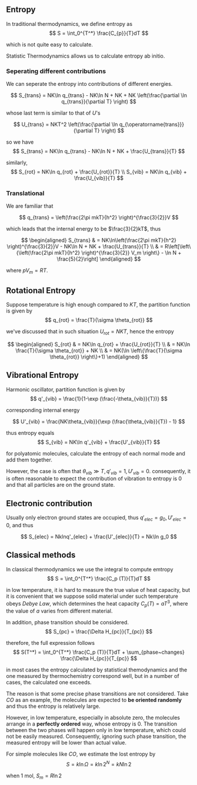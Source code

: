 ## Entropy

In traditional thermodynamics, we define entropy as
$$
S = \int_0^{T^*} \frac{C_{p}}{T}dT
$$

which is not quite easy to calculate.

Statistic Thermodynamics allows us to calculate entropy ab initio.

### Seperating different contributions

We can seperate the entropy into contributions of different energies.

$$
S_{trans} = NK\ln q_{trans} - NK\ln N + NK + NK \left(\frac{\partial \ln q_{trans}}{\partial T} \right)
$$

whose last term is similar to that of $U$'s

$$
U_{trans} = NKT^2 \left(\frac{\partial \ln q_{\operatorname{trans}}}{\partial T} \right)
$$

so we have
$$
S_{trans} = NK\ln q_{trans} - NK\ln N + NK + \frac{U_{trans}}{T}
$$

similarly, 
$$
S_{rot} = NK\ln q_{rot} + \frac{U_{rot}}{T} \\
S_{vib} = NK\ln q_{vib} + \frac{U_{vib}}{T}
$$

### Translational

We are familiar that

$$
q_{trans} = \left(\frac{2\pi mkT}{h^2} \right)^{\frac{3}{2}}V
$$

which leads that the internal energy to be $\frac{3}{2}kT$, thus

$$
\begin{aligned}
 S_{trans} & = NK\ln\left(\frac{2\pi mkT}{h^2} \right)^{\frac{3}{2}}V - NK\ln N + NK + \frac{U_{trans}}{T} \\
 & = R\left[\left\{\left(\frac{2\pi mkT}{h^2} \right)^{\frac{3}{2}} V_m \right\} - \ln N + \frac{5}{2}\right]
\end{aligned}
$$

where $pV_m = RT$.

## Rotational Entropy

Suppose temperature is high enough compared to $KT$, the partition function is given by
$$
q_{rot} = \frac{T}{\sigma \theta_{rot}}
$$

we've discussed that in such situation $U_{rot} = NKT$, hence the entropy

$$
\begin{aligned}
S_{rot} & = NK\ln q_{rot} + \frac{U_{rot}}{T} \\
& = NK\ln \frac{T}{\sigma \theta_{rot}} + NK \\
& = NK(\ln \left\{\frac{T}{\sigma \theta_{rot}} \right\}+1)
\end{aligned}
$$

## Vibrational Entropy

Harmonic oscillator, partition function is given by
$$
q'_{vib} = \frac{1}{1-\exp (\frac{-\theta_{vib}}{T})}
$$ 

corresponding internal energy

$$
U'_{vib} = \frac{NK\theta_{vib}}{\exp (\frac{\theta_{vib}}{T}) - 1}
$$

thus entropy equals
$$
S_{vib} = NK\ln q'_{vib} + \frac{U'_{vib}}{T}
$$

for polyatomic molecules, calculate the entropy of each normal mode and add them together.

However, the case is often that $\theta_{vib} \gg T, q'_{vib} = 1, U'_{vib} = 0$. consequently, it is often reasonable to expect the contribution of vibration to entropy is 0 and that all particles are on the ground state.

## Electronic contribution

Usually only electron ground states are occupied, thus $q'_{elec} = g_0, U'_{elec} = 0$, and thus

$$
S_{elec} = Nklnq'_{elec} + \frac{U'_{elec}}{T} = Nk\ln g_0
$$

## Classical methods

In classical thermodynamics we use the integral to compute emtropy
$$
S = \int_0^{T^*} \frac{C_p (T)}{T}dT
$$

in low temperature, it is hard to measure the true value of heat capacity, but it is convenient that we suppose solid material under such temperature obeys *Debye Law*, which determines the heat capacity $C_p(T) = aT^3$, where the value of $a$ varies from different material.

In addition, phase transition should be considered.
$$
S_{pc} = \frac{\Delta H_{pc}}{T_{pc}}
$$

therefore, the full expression follows
$$
S(T^*) = \int_0^{T^*} \frac{C_p (T)}{T}dT + \sum_{phase~changes} \frac{\Delta H_{pc}}{T_{pc}}
$$

in most cases the entropy calculated by statistical themodynamics and the one measured by thermochemistry correspond well, but in a number of cases, the calculated one exceeds. 

The reason is that some precise phase transitions are not considered. Take $CO$ as an example, the molecules are expected to **be oriented randomly** and thus the entropy is relatively large.

However, in low temperature, especially in absolute zero, the molecules arrange in a **perfectly ordered** way, whose entropy is 0. The transition between the two phases will happen only in low temperature, which could not be easily measured. Consequently, ignoring such phase transition, the measured entropy will be lower than actual value.

For simple molecules like $CO$, we estimate the lost entropy by 
$$
S = k\ln \Omega = k\ln 2^N = kN\ln 2
$$

when 1 mol, $S_m = R\ln 2$
